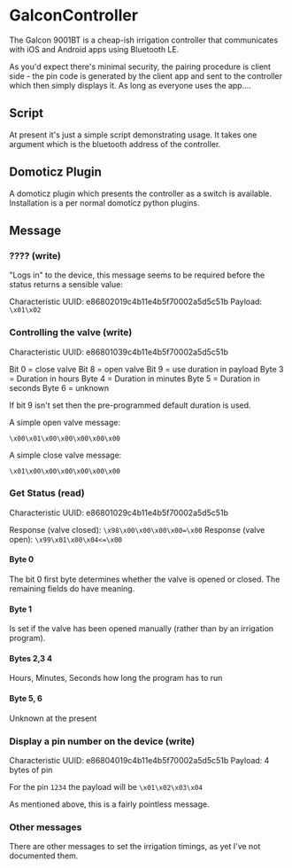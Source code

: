 # GalconController

The Galcon 9001BT is a cheap-ish irrigation controller that communicates with iOS and Android apps using Bluetooth LE.

As you'd expect there's minimal security, the pairing procedure is client side - the pin code is generated by the client app and sent to the controller which then simply displays it. As long as everyone uses the app....

## Script

At present it's just a simple script demonstrating usage.  It takes one argument which is the bluetooth address of the controller.

## Domoticz Plugin

A domoticz plugin which presents the controller as a switch is available. Installation is a per normal domoticz python plugins.

## Message

### ???? (write)

"Logs in" to the device, this message seems to be required before the status returns a sensible value:

Characteristic UUID:    e86802019c4b11e4b5f70002a5d5c51b
Payload: `\x01\x02`

### Controlling the valve (write)

Characteristic UUID:    e86801039c4b11e4b5f70002a5d5c51b

Bit 0 = close valve
Bit 8 = open valve
Bit 9 = use duration in payload
Byte 3 = Duration in hours
Byte 4 = Duration in minutes
Byte 5 = Duration in seconds
Byte 6 = unknown

If bit 9 isn't set then the pre-programmed default duration is used.

A simple open valve message:

    \x00\x01\x00\x00\x00\x00\x00

A simple close valve message:

    \x01\x00\x00\x00\x00\x00\x00

### Get Status (read)

Characteristic UUID: e86801029c4b11e4b5f70002a5d5c51b

Response (valve closed): `\x98\x00\x00\x00\x00=\x00`
Response (valve open): `\x99\x01\x00\x04<=\x00`

#### Byte 0 

The bit 0 first byte determines whether the valve is opened or closed. The remaining fields do have meaning.

#### Byte 1

Is set if the valve has been opened manually (rather than by an irrigation program).

#### Bytes 2,3 4

Hours, Minutes, Seconds how long the program has to run

#### Byte 5, 6

Unknown at the present


### Display a pin number on the device (write)

Characteristic UUID: e86804019c4b11e4b5f70002a5d5c51b
Payload: 4 bytes of pin

For the pin `1234` the payload will be `\x01\x02\x03\x04`

As mentioned above, this is a fairly pointless message.

### Other messages

There are other messages to set the irrigation timings, as yet I've not documented them.
